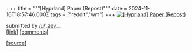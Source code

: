 +++
title = """[Hyprland] Paper (Repost)"""
date = 2024-11-16T18:57:46.000Z
tags = ["reddit","wm"]
+++
[![[Hyprland] Paper (Repost)](https://preview.redd.it/2oyg3wxc9b1e1.png?width=640&crop=smart&auto=webp&s=5b2522fe6150675ef721a5c4b1589032da2b3329 "[Hyprland] Paper (Repost)")](https://www.reddit.com/r/unixporn/comments/1gsu8ca/hyprland_paper_repost/)

submitted by [/u/\_zev\_\_](https://www.reddit.com/user/_zev__)  
[\[link\]](https://i.redd.it/2oyg3wxc9b1e1.png) [\[comments\]](https://www.reddit.com/r/unixporn/comments/1gsu8ca/hyprland_paper_repost/)

[[source]](https://www.reddit.com/r/unixporn/comments/1gsu8ca/hyprland_paper_repost/)
